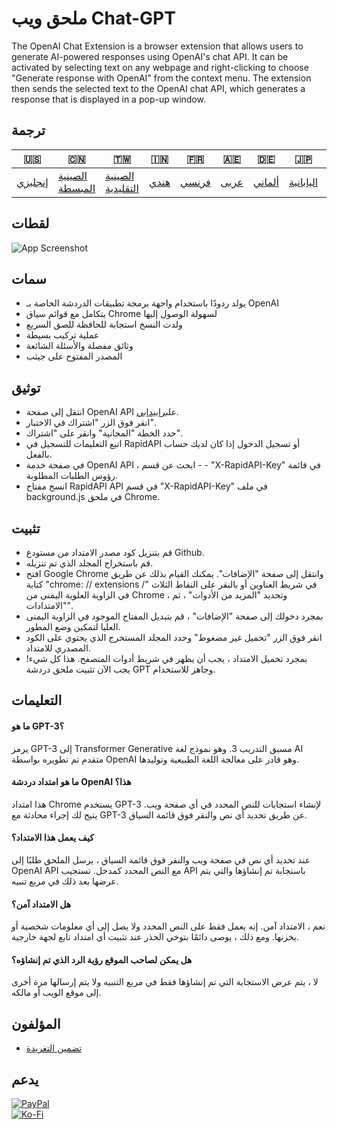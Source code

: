 # ملحق ويب Chat-GPT

The OpenAI Chat Extension is a browser extension that allows users to generate AI-powered responses using OpenAI's chat API. It can be activated by selecting text on any webpage and right-clicking to choose "Generate response with OpenAI" from the context menu. The extension then sends the selected text to the OpenAI chat API, which generates a response that is displayed in a pop-up window.

## ترجمة

| 🇺🇸                 | 🇨🇳                               | 🇹🇼                                 | 🇮🇳                 | 🇫🇷                  | 🇦🇪                 | 🇩🇪                   | 🇯🇵                      | 🇪🇸                      |
| -------------------- | ---------------------------------- | ------------------------------------ | -------------------- | --------------------- | -------------------- | ---------------------- | ------------------------- | ------------------------- |
| [إنجليزي](README.md) | [الصينية المبسطة](README.zh-CN.md) | [الصينية التقليدية](README.zh-TW.md) | [هندي](README.hi.md) | [فرنسي](README.fr.md) | [عربى](README.ar.md) | [ألماني](README.de.md) | [اليابانية](README.ja.md) | [الأسبانية](README.es.md) |

## لقطات

![App Screenshot](https://cdn.discordapp.com/attachments/1008195045960204349/1099103637608878090/New_Website_Blue_Mockup_Instagram_-_Laptop.gif)

## سمات

-   يولد ردودًا باستخدام واجهة برمجة تطبيقات الدردشة الخاصة بـ OpenAI
-   يتكامل مع قوائم سياق Chrome لسهولة الوصول إليها
-   ولدت النسخ استجابة للحافظة للصق السريع
-   عملية تركيب بسيطة
-   وثائق مفصلة والأسئلة الشائعة
-   المصدر المفتوح على جيثب

## توثيق

-   انتقل إلى صفحة OpenAI API على[رابيدابي](https://rapidapi.com/openai-api-openai-api-default/api/openai80/).
-   انقر فوق الزر "اشتراك في الاختبار".
-   حدد الخطة "المجانية" وانقر على "اشتراك".
-   اتبع التعليمات للتسجيل في RapidAPI أو تسجيل الدخول إذا كان لديك حساب بالفعل.
-   في صفحة خدمة OpenAI API ، ابحث عن قسم - - "X-RapidAPI-Key" في قائمة رؤوس الطلبات المطلوبة.
-   انسخ مفتاح RapidAPI API في قسم "X-RapidAPI-Key" في ملف background.js في ملحق Chrome.

## تثبيت

-   قم بتنزيل كود مصدر الامتداد من مستودع Github.
-   قم باستخراج المجلد الذي تم تنزيله.
-   افتح Google Chrome وانتقل إلى صفحة "الإضافات". يمكنك القيام بذلك عن طريق كتابة "chrome: // extensions /" في شريط العناوين أو بالنقر على النقاط الثلاث في الزاوية العلوية اليمنى من Chrome ، وتحديد "المزيد من الأدوات" ، ثم "الامتدادات".
-   بمجرد دخولك إلى صفحة "الإضافات" ، قم بتبديل المفتاح الموجود في الزاوية اليمنى العليا لتمكين وضع المطور.
-   انقر فوق الزر "تحميل غير مضغوط" وحدد المجلد المستخرج الذي يحتوي على الكود المصدري للامتداد.
-   بمجرد تحميل الامتداد ، يجب أن يظهر في شريط أدوات المتصفح.
    هذا كل شيء! يجب الآن تثبيت ملحق دردشة GPT وجاهز للاستخدام.

## التعليمات

#### ما هو GPT-3؟

يرمز GPT-3 إلى Transformer Generative مسبق التدريب 3. وهو نموذج لغة AI متقدم تم تطويره بواسطة OpenAI وهو قادر على معالجة اللغة الطبيعية وتوليدها.

#### ما هو امتداد دردشة OpenAI هذا؟

هذا امتداد Chrome يستخدم GPT-3 لإنشاء استجابات للنص المحدد في أي صفحة ويب. يتيح لك إجراء محادثة مع GPT-3 عن طريق تحديد أي نص والنقر فوق قائمة السياق.

#### كيف يعمل هذا الامتداد؟

عند تحديد أي نص في صفحة ويب والنقر فوق قائمة السياق ، يرسل الملحق طلبًا إلى OpenAI API مع النص المحدد كمدخل. تستجيب API باستجابة تم إنشاؤها والتي يتم عرضها بعد ذلك في مربع تنبيه.

#### هل الامتداد آمن؟

نعم ، الامتداد آمن. إنه يعمل فقط على النص المحدد ولا يصل إلى أي معلومات شخصية أو يخزنها. ومع ذلك ، يوصى دائمًا بتوخي الحذر عند تثبيت أي امتداد تابع لجهة خارجية.

#### هل يمكن لصاحب الموقع رؤية الرد الذي تم إنشاؤه؟

لا ، يتم عرض الاستجابة التي تم إنشاؤها فقط في مربع التنبيه ولا يتم إرسالها مرة أخرى إلى موقع الويب أو مالكه.

## المؤلفون

-   [تضمين التغريدة](https://www.github.com/qzxtu)

## يدعم

[![PayPal](https://img.shields.io/badge/PayPal-00457C?style=for-the-badge&logo=paypal&logoColor=white)](https://paypal.me/nova355killer)  
[![Ko-Fi](https://img.shields.io/badge/kofi-00457C?style=for-the-badge&logo=ko-fi&logoColor=white)](https://ko-fi.com/nova355)
